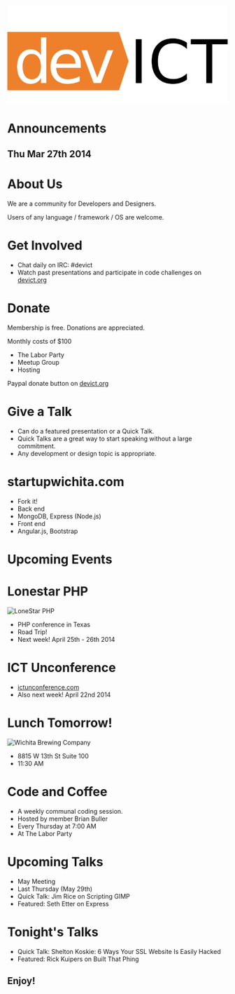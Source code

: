 ![devICT](https://raw.githubusercontent.com/devict/Graphics/master/devict-logo.png)
# Announcements
## Thu Mar 27th 2014



# About Us
We are a community for Developers and Designers.

Users of any language / framework / OS are welcome.



# Get Involved
* Chat daily on IRC: #devict
* Watch past presentations and participate in code challenges on [devict.org](http://devict.org)


# Donate
Membership is free. Donations are appreciated.

Monthly costs of $100

* The Labor Party
* Meetup Group
* Hosting

Paypal donate button on [devict.org](http://devict.org)


# Give a Talk
* Can do a featured presentation or a Quick Talk.
* Quick Talks are a great way to start speaking without a large commitment.
* Any development or design topic is appropriate.


# startupwichita.com
* Fork it!
* Back end
 * MongoDB, Express (Node.js)
* Front end
 * Angular.js, Bootstrap



# Upcoming Events


# Lonestar PHP
![LoneStar PHP](http://lonestarphp.com/images/lonestarphp-logo.png)

* PHP conference in Texas
* Road Trip!
* Next week! April 25th - 26th 2014


# ICT Unconference
* [ictunconference.com](http://ictunconference.com)
* Also next week! April 22nd 2014


# Lunch Tomorrow!
![Wichita Brewing Company](http://wichitabrew.com/images/wbc_logo.png)

* 8815 W 13th St Suite 100
* 11:30 AM


# Code and Coffee
* A weekly communal coding session.
* Hosted by member Brian Buller
* Every Thursday at 7:00 AM
* At The Labor Party


# Upcoming Talks
* May Meeting
 * Last Thursday (May 29th)
 * Quick Talk: Jim Rice on Scripting GIMP
 * Featured: Seth Etter on Express



# Tonight's Talks
* Quick Talk: Shelton Koskie: 6 Ways Your SSL Website Is Easily Hacked
* Featured: Rick Kuipers on Built That Phing

## Enjoy!
